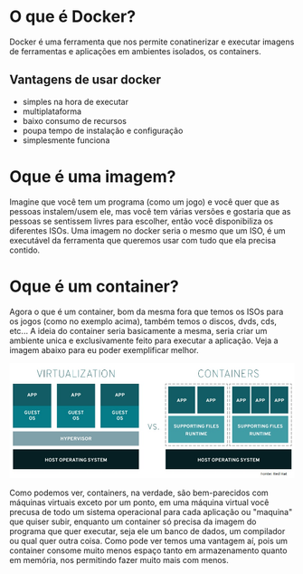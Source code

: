 # O que é Docker?

Docker é uma ferramenta que nos permite conatinerizar e executar imagens de 
ferramentas e aplicações em ambientes isolados, os containers.

## Vantagens de usar docker
- simples na hora de executar
- multiplataforma
- baixo consumo de recursos
- poupa tempo de instalação e configuração
- simplesmente funciona

# Oque é uma imagem?
Imagine que você tem um programa (como um jogo) e você quer que as pessoas instalem/usem ele, 
mas você tem várias versões e gostaria que as pessoas se sentissem livres para escolher, então você
disponibiliza os diferentes ISOs. Uma imagem no docker seria o mesmo que um ISO, é um executável da
ferramenta que queremos usar com tudo que ela precisa contido.

# Oque é um container?

Agora o que é um container, bom da mesma fora que temos os ISOs para os jogos (como no exemplo acima),
também temos o discos, dvds, cds, etc... A ideia do container seria basicamente a mesma, seria criar um 
ambiente unica e exclusivamente feito para executar a aplicação. Veja a imagem abaixo para eu poder
exemplificar melhor.

![ExemploContainer](image/explicacaoContainer.png) 

Como podemos ver, containers, na verdade, são bem-parecidos com máquinas virtuais
exceto por um ponto, em uma máquina virtual você precusa de todo um sistema 
operacional para cada aplicação ou "maquina" que quiser subir, enquanto um container
só precisa da imagem do programa que quer executar, seja ele um banco de dados, 
um compilador ou qual quer outra coisa. Como pode ver temos uma vantagem aí, 
pois um container consome muito menos espaço tanto em armazenamento quanto em memória,
nos permitindo fazer muito mais com menos.
